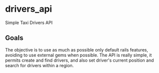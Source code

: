 # drivers_api
Simple Taxi Drivers API

## Goals
The objective is to use as much as possible only default rails features, avoiding to use
external gems when possible. 
The API is really simple, it permits create and find drivers, and also set driver's current
position and search for drivers within a region.

